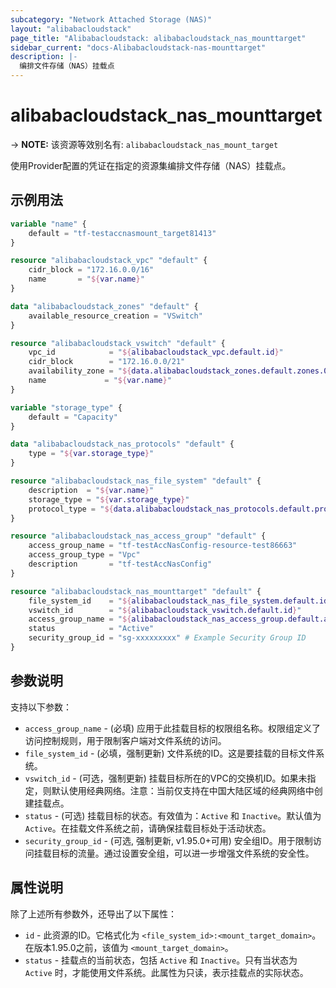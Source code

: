 ```yaml
---
subcategory: "Network Attached Storage (NAS)"
layout: "alibabacloudstack"
page_title: "Alibabacloudstack: alibabacloudstack_nas_mounttarget"
sidebar_current: "docs-Alibabacloudstack-nas-mounttarget"
description: |- 
  编排文件存储（NAS）挂载点
---
```


# alibabacloudstack_nas_mounttarget
-> **NOTE:** 该资源等效别名有: `alibabacloudstack_nas_mount_target`

使用Provider配置的凭证在指定的资源集编排文件存储（NAS）挂载点。

## 示例用法

```terraform
variable "name" {
    default = "tf-testaccnasmount_target81413"
}

resource "alibabacloudstack_vpc" "default" {
    cidr_block = "172.16.0.0/16"
    name       = "${var.name}"
}

data "alibabacloudstack_zones" "default" {
    available_resource_creation = "VSwitch"
}

resource "alibabacloudstack_vswitch" "default" {
    vpc_id            = "${alibabacloudstack_vpc.default.id}"
    cidr_block        = "172.16.0.0/21"
    availability_zone = "${data.alibabacloudstack_zones.default.zones.0.id}"
    name             = "${var.name}"
}

variable "storage_type" {
    default = "Capacity"
}

data "alibabacloudstack_nas_protocols" "default" {
    type = "${var.storage_type}"
}

resource "alibabacloudstack_nas_file_system" "default" {
    description  = "${var.name}"
    storage_type = "${var.storage_type}"
    protocol_type = "${data.alibabacloudstack_nas_protocols.default.protocols.0}"
}

resource "alibabacloudstack_nas_access_group" "default" {
    access_group_name = "tf-testAccNasConfig-resource-test86663"
    access_group_type = "Vpc"
    description       = "tf-testAccNasConfig"
}

resource "alibabacloudstack_nas_mounttarget" "default" {
    file_system_id    = "${alibabacloudstack_nas_file_system.default.id}"
    vswitch_id        = "${alibabacloudstack_vswitch.default.id}"
    access_group_name = "${alibabacloudstack_nas_access_group.default.access_group_name}"
    status            = "Active"
    security_group_id = "sg-xxxxxxxxx" # Example Security Group ID
}
```

## 参数说明

支持以下参数：

* `access_group_name` - (必填) 应用于此挂载目标的权限组名称。权限组定义了访问控制规则，用于限制客户端对文件系统的访问。
* `file_system_id` - (必填，强制更新) 文件系统的ID。这是要挂载的目标文件系统。
* `vswitch_id` - (可选，强制更新) 挂载目标所在的VPC的交换机ID。如果未指定，则默认使用经典网络。注意：当前仅支持在中国大陆区域的经典网络中创建挂载点。
* `status` - (可选) 挂载目标的状态。有效值为：`Active` 和 `Inactive`。默认值为`Active`。在挂载文件系统之前，请确保挂载目标处于活动状态。
* `security_group_id` - (可选, 强制更新, v1.95.0+可用) 安全组ID。用于限制访问挂载目标的流量。通过设置安全组，可以进一步增强文件系统的安全性。

## 属性说明

除了上述所有参数外，还导出了以下属性：

* `id` - 此资源的ID。它格式化为 `<file_system_id>:<mount_target_domain>`。在版本1.95.0之前，该值为 `<mount_target_domain>`。
* `status` - 挂载点的当前状态，包括 `Active` 和 `Inactive`。只有当状态为 `Active` 时，才能使用文件系统。此属性为只读，表示挂载点的实际状态。